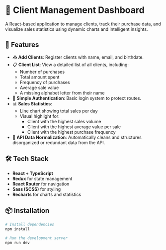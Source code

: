 # 🧾 Client Management Dashboard

A React-based application to manage clients, track their purchase data, and visualize sales statistics using dynamic charts and intelligent insights.

## 🚀 Features

- 📥 **Add Clients**: Register clients with name, email, and birthdate.
- 📋 **Client List**: View a detailed list of all clients, including:
  - Number of purchases
  - Total amount spent
  - Frequency of purchases
  - Average sale value
  - A missing alphabet letter from their name
- 🔐 **Simple Authentication**: Basic login system to protect routes.
- 📊 **Sales Statistics**:
  - Line chart showing total sales per day
  - Visual highlight for:
    - Client with the highest sales volume
    - Client with the highest average value per sale
    - Client with the highest purchase frequency
- 🧼 **API Data Normalization**: Automatically cleans and structures disorganized or redundant data from the API.

## 🛠️ Tech Stack

- **React + TypeScript**
- **Redux** for state management
- **React Router** for navigation
- **Sass (SCSS)** for styling
- **Recharts** for charts and statistics

## 📦 Installation

```bash
# Install dependencies
npm install

# Run the development server
npm run dev
